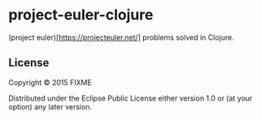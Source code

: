 # project-euler-clojure

(project euler)[https://projecteuler.net/] problems solved in Clojure.

## License

Copyright © 2015 FIXME

Distributed under the Eclipse Public License either version 1.0 or (at
your option) any later version.
